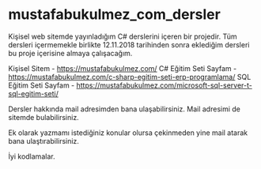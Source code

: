 # mustafabukulmez_com_dersler
Kişisel web sitemde yayınladığım C# derslerini içeren bir projedir. 
Tüm dersleri içermemekle birlikte 12.11.2018 tarihinden sonra eklediğim dersleri bu proje içerisine almaya çalışacağım. 


Kişisel Sitem - https://mustafabukulmez.com/
C# Eğitim Seti Sayfam - https://mustafabukulmez.com/c-sharp-egitim-seti-erp-programlama/
SQL Eğitim Seti Sayfam - https://mustafabukulmez.com/microsoft-sql-server-t-sql-egitim-seti/

Dersler hakkında mail adresimden bana ulaşabilirsiniz. Mail adresimi de sitemde bulabilirsiniz. 

Ek olarak yazmamı istediğiniz konular olursa çekinmeden yine mail atarak bana ulaştırabilirsiniz.

İyi kodlamalar.
